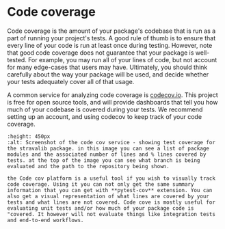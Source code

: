 # Code coverage

Code coverage is the amount of your package's codebase that is run as a part of running your project's tests. A good rule of thumb is to ensure that every line of your code is run at least once during testing. However, note that good code coverage does not guarantee that your package is well-tested. For example, you may run all of your lines of code, but not account for many edge-cases that users may have. Ultimately, you should think carefully about the way your package will be used, and decide whether your tests adequately cover all of that usage.

A common service for analyzing code coverage is [codecov.io](https://codecov.io/). This project is free for open source tools, and will provide dashboards that tell you how much of your codebase is covered during your tests. We recommend setting up an account, and using codecov to keep track of your code coverage.

```{figure} ../images/code-cov-stravalib.png
:height: 450px
:alt: Screenshot of the code cov service - showing test coverage for the stravalib package. in this image you can see a list of package modules and the associated number of lines and % lines covered by tests. at the top of the image you can see what branch is being evaluated and the path to the repository being shown.

the Code cov platform is a useful tool if you wish to visually track code coverage. Using it you can not only get the same summary information that you can get with **pytest-cov** extension. You can also get a visual representation of what lines are covered by your tests and what lines are not covered. Code cove is mostly useful for evaluating unit tests and/or how much of your package code is "covered. It however will not evaluate things like integration tests and end-to-end workflows.

```
